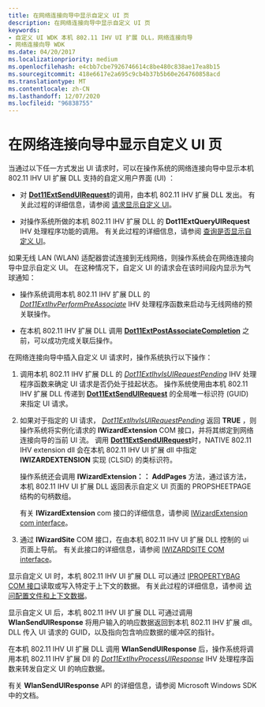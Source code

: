 ```yaml
---
title: 在网络连接向导中显示自定义 UI 页
description: 在网络连接向导中显示自定义 UI 页
keywords:
- 自定义 UI WDK 本机 802.11 IHV UI 扩展 DLL，网络连接向导
- 网络连接向导 WDK
ms.date: 04/20/2017
ms.localizationpriority: medium
ms.openlocfilehash: e4cbb7cbe7926746614c8be480c838ae17ea8b15
ms.sourcegitcommit: 418e6617e2a695c9cb4b37b5b60e264760858acd
ms.translationtype: MT
ms.contentlocale: zh-CN
ms.lasthandoff: 12/07/2020
ms.locfileid: "96838755"
---
```

# <a name="displaying-custom-ui-pages-within-the-network-connection-wizard"></a>在网络连接向导中显示自定义 UI 页




 

当通过以下任一方式发出 UI 请求时，可以在操作系统的网络连接向导中显示本机 802.11 IHV UI 扩展 DLL 支持的自定义用户界面 (UI) ：

-   对 [**Dot11ExtSendUIRequest**](/windows-hardware/drivers/ddi/wlanihv/nc-wlanihv-dot11ext_send_ui_request)的调用，由本机 802.11 IHV 扩展 DLL 发出。 有关此过程的详细信息，请参阅 [请求显示自定义 UI](requesting-the-display-of-a-custom-ui.md)。

-   对操作系统所做的本机 802.11 IHV 扩展 DLL 的 **Dot11ExtQueryUIRequest** IHV 处理程序功能的调用。 有关此过程的详细信息，请参阅 [查询是否显示自定义 UI](querying-for-the-display-of-a-custom-ui.md)。

如果无线 LAN (WLAN) 适配器尝试连接到无线网络，则操作系统会在网络连接向导中显示自定义 UI。 在这种情况下，自定义 UI 的请求会在该时间段内显示为气球通知：

-   操作系统调用本机 802.11 IHV 扩展 DLL 的 [*Dot11ExtIhvPerformPreAssociate*](/windows-hardware/drivers/ddi/wlanihv/nc-wlanihv-dot11extihv_perform_pre_associate) IHV 处理程序函数来启动与无线网络的预关联操作。

-   在本机 802.11 IHV 扩展 DLL 调用 [**Dot11ExtPostAssociateCompletion**](/windows-hardware/drivers/ddi/wlanihv/nc-wlanihv-dot11ext_post_associate_completion) 之前，可以成功完成关联后操作。

在网络连接向导中插入自定义 UI 请求时，操作系统执行以下操作：

1.  调用本机 802.11 IHV 扩展 DLL 的 [*Dot11ExtIhvIsUIRequestPending*](/windows-hardware/drivers/ddi/wlanihv/nc-wlanihv-dot11extihv_is_ui_request_pending) IHV 处理程序函数来确定 UI 请求是否仍处于挂起状态。 操作系统使用由本机 802.11 IHV 扩展 DLL 传递到 [**Dot11ExtSendUIRequest**](/windows-hardware/drivers/ddi/wlanihv/nc-wlanihv-dot11ext_send_ui_request) 的全局唯一标识符 (GUID) 来指定 UI 请求。

2.  如果对于指定的 UI 请求， [*Dot11ExtIhvIsUIRequestPending*](/windows-hardware/drivers/ddi/wlanihv/nc-wlanihv-dot11extihv_is_ui_request_pending) 返回 **TRUE** ，则操作系统将实例化请求的 **IWizardExtension** COM 接口，并将其绑定到网络连接向导的当前 UI 流。 调用 [**Dot11ExtSendUIRequest**](/windows-hardware/drivers/ddi/wlanihv/nc-wlanihv-dot11ext_send_ui_request)时，NATIVE 802.11 IHV extension dll 会在本机 802.11 IHV UI 扩展 dll 中指定 **IWIZARDEXTENSION** 实现 (CLSID) 的类标识符。

    操作系统还会调用 **IWizardExtension：： AddPages** 方法，通过该方法，本机 802.11 IHV UI 扩展 DLL 返回表示自定义 UI 页面的 PROPSHEETPAGE 结构的句柄数组。

    有关 **IWizardExtension** com 接口的详细信息，请参阅 [IWizardExtension com interface](/windows/win32/api/shobjidl/nn-shobjidl-iwizardextension)。

3.  通过 **IWizardSite** COM 接口，在由本机 802.11 IHV UI 扩展 DLL 控制的 ui 页面上导航。 有关此接口的详细信息，请参阅 [IWIZARDSITE COM interface](/windows/win32/api/shobjidl/nn-shobjidl-iwizardsite)。

显示自定义 UI 时，本机 802.11 IHV UI 扩展 DLL 可以通过 [IPROPERTYBAG COM 接口](/previous-versions/windows/internet-explorer/ie-developer/platform-apis/aa768196(v=vs.85))读取或写入特定于上下文的数据。 有关此过程的详细信息，请参阅 [访问配置文件和上下文数据](accessing-profile-and-context-data.md)。

显示自定义 UI 后，本机 802.11 IHV UI 扩展 DLL 可通过调用 **WlanSendUIResponse** 将用户输入的响应数据返回到本机 802.11 IHV 扩展 dll。 DLL 传入 UI 请求的 GUID，以及指向包含响应数据的缓冲区的指针。

在本机 802.11 IHV UI 扩展 DLL 调用 **WlanSendUIResponse** 后，操作系统将调用本机 802.11 IHV 扩展 Dll 的 [*Dot11ExtIhvProcessUIResponse*](/windows-hardware/drivers/ddi/wlanihv/nc-wlanihv-dot11extihv_process_ui_response) IHV 处理程序函数来转发自定义 UI 的响应数据。

有关 **WlanSendUIResponse** API 的详细信息，请参阅 Microsoft Windows SDK 中的文档。

 

 
